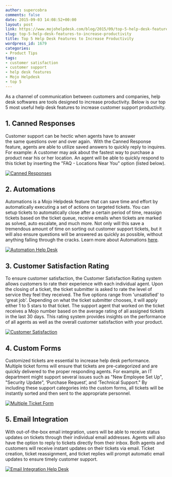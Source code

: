 ```yaml
---
author: supercobra
comments: false
date: 2015-09-03 14:08:52+00:00
layout: post
link: https://www.mojohelpdesk.com/blog/2015/09/top-5-help-desk-features-to-increase-productivity/
slug: top-5-help-desk-features-to-increase-productivity
title: Top 5 Help Desk Features to Increase Productivity
wordpress_id: 1679
categories:
- Product Tips
tags:
- customer satisfaction
- customer support
- help desk features
- Mojo Helpdesk
- top 5
---
```


As a channel of communication between customers and companies, help desk softwares are tools designed to increase productivity. Below is our top 5 most useful help desk features to increase customer support productivity.


## 1. Canned Responses


Customer support can be hectic when agents have to answer the same questions over and over again.  With the Canned Response feature, agents are able to utilize saved answers to quickly reply to inquires. For example: A customer may ask about the fastest way to purchase a product near his or her location. An agent will be able to quickly respond to this ticket by inserting the "FAQ - Locations Near You" option (listed below).

[![Canned Responses](http://www.mojohelpdesk.com/blog/wordpress/wp-content/uploads/2015/09/Screen-Shot-2015-09-01-at-2.20.24-PM.jpg)](http://www.mojohelpdesk.com/blog/wordpress/wp-content/uploads/2015/09/Screen-Shot-2015-09-01-at-2.20.24-PM.jpg)


## 





## 2. Automations


Automations is a Mojo Helpdesk feature that can save time and effort by automatically executing a set of actions on targeted tickets. You can setup tickets to automatically close after a certain period of time, reassign tickets based on the ticket queue, receive emails when tickets are marked as solved, auto escalate, and much more. Not only will this save a tremendous amount of time on sorting out customer support tickets, but it will also ensure questions will be answered as quickly as possible, without anything falling through the cracks. Learn more about Automations [here](http://www.mojohelpdesk.com/blog/?p=182).

[![Automation Help Desk](http://www.mojohelpdesk.com/blog/wordpress/wp-content/uploads/2015/08/Automation.jpg)](http://www.mojohelpdesk.com/blog/wordpress/wp-content/uploads/2015/08/Automation.jpg)






## 3. Customer Satisfaction Rating


To ensure customer satisfaction, the Customer Satisfaction Rating system allows customers to rate their experience with each individual agent. Upon the closing of a ticket, the ticket submitter is asked to rate the level of service they feel they received. The five options range from 'unsatisfied' to 'great job'. Depending on what the ticket submitter chooses, it will apply either 1 to 5 stars to that ticket. The support agent that worked on the ticket receives a Mojo number based on the average rating of all assigned tickets in the last 30 days. This rating system provides insights on the performance of all agents as well as the overall customer satisfaction with your product.

[![Customer Satisfaction](http://www.mojohelpdesk.com/blog/wordpress/wp-content/uploads/2015/08/Screen-Shot-2015-08-24-at-4.05.53-PM-copy.jpg)](http://www.mojohelpdesk.com/blog/wordpress/wp-content/uploads/2015/08/Screen-Shot-2015-08-24-at-4.05.53-PM-copy.jpg)


## 





## 4. Custom Forms


Customized tickets are essential to increase help desk performance. Multiple ticket forms will ensure that tickets are pre-categorized and are quickly delivered to the proper responding agents. For example, an IT department might support several issues such as "New Employee Set Up", "Security Update", ‘Purchase Request’, and ‘Technical Support." By including these support categories into the custom forms, all tickets will be instantly sorted and then sent to the appropriate personnel.

[![Multiple Ticket Form](http://www.mojohelpdesk.com/blog/wordpress/wp-content/uploads/2015/08/Screen-Shot-2015-08-24-at-4.22.54-PM.jpg)](http://www.mojohelpdesk.com/blog/wordpress/wp-content/uploads/2015/08/Screen-Shot-2015-08-24-at-4.22.54-PM.jpg)


## 





## 5. Email Integration


With out-of-the-box email integration, users will be able to receive status updates on tickets through their individual email addresses. Agents will also have the option to reply to tickets directly from their inbox. Both agents and customers will receive instant updates on their tickets via email. Ticket creation, ticket reassignment, and ticket replies will prompt automatic email updates to ensure timely customer support.

[![Email Integration Help Desk](http://www.mojohelpdesk.com/blog/wordpress/wp-content/uploads/2015/08/Email_Integration.jpg)](http://www.mojohelpdesk.com/blog/wordpress/wp-content/uploads/2015/08/Email_Integration.jpg)
